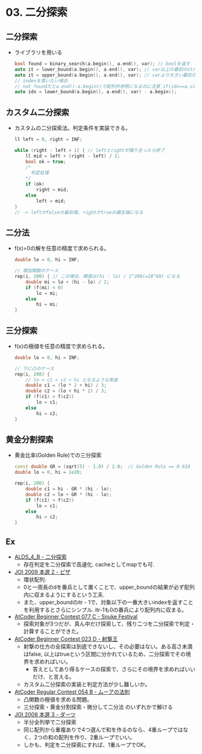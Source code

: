 # 03. 二分探索

## 二分探索
- ライブラリを用いる
  ```cpp
  bool found = binary_search(a.begin(), a.end(), var); // boolを返す
  auto it = lower_bound(a.begin(), a.end(), var); // var以上の最初のitrを返す. it-1で未満の最大idxを取得可能.
  auto it = upper_bound(a.begin(), a.end(), var); // varより大きい最初の箇所のitrを返す. it-1で以下の最大idxを取得可能.
  // indexを貰いたい場合
  // not foundだとa.end()-a.begin()で配列外参照になるのに注意 if(idx==a.size()) error
  auto idx = lower_bound(a.begin(), a.end(), var) - a.begin();
  ```
## カスタム二分探索
- カスタムの二分探索法。判定条件を実装できる。
  ```cpp
  ll left = 0, right = INF;

  while (right - left > 1) { // leftとrightが隣り合ったら終了
      ll mid = left + (right - left) / 2;
      bool ok = true;
      /*
        判定処理
      */
      if (ok)
          right = mid;
      else
          left = mid;
  }
  // -> leftがfalseの最右端, rightがtrueの最左端になる
  ```

## 二分法
- f(x)=0の解を任意の精度で求められる。
  ```cpp
  double lo = 0, hi = INF;

  // 増加関数のケース
  rep(i, 200) { // この場合、精度は(hi - lo) / 2^200(=10^60) になる
      double mi = lo + (hi - lo) / 2;
      if (f(mi) < 0)
          lo = mi;
      else
          hi = mi;
  }
  ```
## 三分探索
- f(x)の極値を任意の精度で求められる。
  ```cpp
  double lo = 0, hi = INF;

  // 下に凸のケース
  rep(i, 200) {
      // lo < c1 < c2 < hi となるような実装
      double c1 = (lo * 2 + hi) / 3;
      double c2 = (lo + hi * 2) / 3;
      if (f(c1) > f(c2))
          lo = c1;
      else
          hi = c2;
  }
  ```
## 黄金分割探索
- 黄金比率(Golden Rule)での三分探索
  ```cpp
  const double GR = (sqrt(5) - 1.0) / 2.0;  // Golden Rule == 0.618
  double lo = 0, hi = 1e20;

  rep(i, 200) {
      double c1 = hi - GR * (hi - lo);
      double c2 = lo + GR * (hi - lo);
      if (f(c1) > f(c2))
          lo = c1;
      else
          hi = c2;
  }
  ```


## Ex
- [ALDS_4_B - 二分探索](https://judge.u-aizu.ac.jp/onlinejudge/review.jsp?rid=6579653)
  - 存在判定を二分探索で高速化. cacheとしてmapでも可.
- [JOI 2009 本選 2 - ピザ](https://atcoder.jp/contests/joi2009ho/submissions/31509373)
  - 環状配列.
  - 0と一周長のdを番兵として置くことで、upper_boundの結果が必ず配列内に収まるようにするという工夫.
  - また、upper_boundのitr - 1で、対象以下の一番大きいindexを返すことを利用するとさらにシンプル. itr-1も0の番兵により配列内に収まる。
- [AtCoder Beginner Contest 077 C - Snuke Festival](https://atcoder.jp/contests/abc077/submissions/31511931)
  - 探索対象が3つだが、真ん中だけ探索して、残り二つを二分探索で判定・計算することができた。
- [AtCoder Beginner Contest 023 D - 射撃王](https://atcoder.jp/contests/abc023/submissions/31639341)
  - 射撃の仕方の全探索は到底できないし、その必要はない。ある高さ未満はfalse, 以上はtrueという区間に分かれているため、二分探索でその境界を求めればいい。
    - 答えとしてあり得るケースの探索で、さらにその境界を求めればいいだけ、と言える。
  - カスタム二分探索の実装と判定方法が少し難しいか。
- [AtCoder Regular Contest 054 B - ムーアの法則](https://atcoder.jp/contests/arc054/submissions/31653677)
  - 凸関数の極値を求める問題。
  - 三分探索・黄金分割探索・微分して二分法 のいずれかで解ける
- [JOI 2008 本選 3 - ダーツ](https://atcoder.jp/contests/joi2008ho/submissions/31643810)
  - 半分全列挙で二分探索
  - 同じ配列から重複ありで4つ選んで和を作るのなら、4重ループではなく、2つの和の配列を作り、2重ループでいい。
  - しかも、判定を二分探索にすれば、1重ループでOK。
